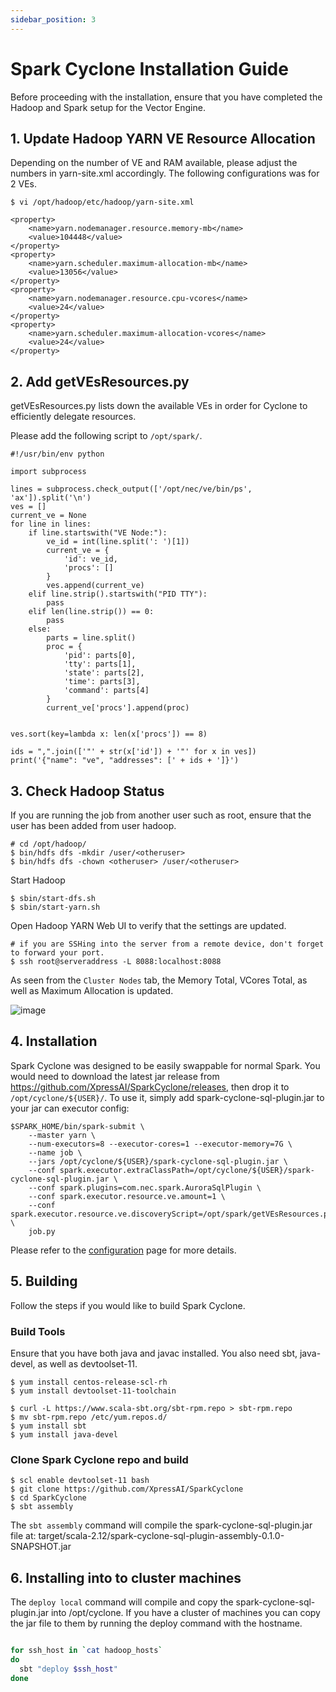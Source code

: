 ```yaml
---
sidebar_position: 3
---
```

# Spark Cyclone Installation Guide


Before proceeding with the installation, ensure that you have completed the Hadoop and Spark setup for the Vector Engine.

## 1. Update Hadoop YARN VE Resource Allocation

Depending on the number of VE and RAM available, please adjust the numbers in yarn-site.xml accordingly. The following configurations was for 2 VEs.

	$ vi /opt/hadoop/etc/hadoop/yarn-site.xml

	<property>
        <name>yarn.nodemanager.resource.memory-mb</name>
        <value>104448</value>
    </property> 
    <property>
        <name>yarn.scheduler.maximum-allocation-mb</name>
        <value>13056</value>
    </property>
    <property>
        <name>yarn.nodemanager.resource.cpu-vcores</name>
        <value>24</value>
    </property>
    <property>
        <name>yarn.scheduler.maximum-allocation-vcores</name>
        <value>24</value>
    </property>

## 2. Add getVEsResources.py

getVEsResources.py lists down the available VEs in order for Cyclone to efficiently delegate resources.

Please add the following script to `/opt/spark/`.


```
#!/usr/bin/env python

import subprocess

lines = subprocess.check_output(['/opt/nec/ve/bin/ps', 'ax']).split('\n')
ves = []
current_ve = None
for line in lines:
    if line.startswith("VE Node:"):
        ve_id = int(line.split(': ')[1])
        current_ve = {
            'id': ve_id,
            'procs': []
        }
        ves.append(current_ve)
    elif line.strip().startswith("PID TTY"):
        pass
    elif len(line.strip()) == 0:
        pass
    else:
        parts = line.split()
        proc = {
            'pid': parts[0],
            'tty': parts[1],
            'state': parts[2],
            'time': parts[3],
            'command': parts[4]
        }
        current_ve['procs'].append(proc)


ves.sort(key=lambda x: len(x['procs']) == 8)

ids = ",".join(['"' + str(x['id']) + '"' for x in ves])
print('{"name": "ve", "addresses": [' + ids + ']}')
```

## 3. Check Hadoop Status

If you are running the job from another user such as root, ensure that the user has been added from user hadoop.

    # cd /opt/hadoop/
	$ bin/hdfs dfs -mkdir /user/<otheruser>
	$ bin/hdfs dfs -chown <otheruser> /user/<otheruser>

Start Hadoop

    $ sbin/start-dfs.sh
    $ sbin/start-yarn.sh

Open Hadoop YARN Web UI to verify that the settings are updated. 

    # if you are SSHing into the server from a remote device, don't forget to forward your port.
    $ ssh root@serveraddress -L 8088:localhost:8088 

As seen from the ```Cluster Nodes``` tab, the Memory Total, VCores Total, as well as Maximum Allocation is updated.

![image](https://user-images.githubusercontent.com/68586800/137414646-4ce66a4e-2f4f-4817-a5a1-686ab349a2a3.png)


## 4. Installation

Spark Cyclone was designed to be easily swappable for normal Spark. You would need to download the latest jar release from https://github.com/XpressAI/SparkCyclone/releases, then drop it to `/opt/cyclone/${USER}/`.
To use it, simply add spark-cyclone-sql-plugin.jar to your jar can executor config: 
```
$SPARK_HOME/bin/spark-submit \
    --master yarn \
    --num-executors=8 --executor-cores=1 --executor-memory=7G \
    --name job \
    --jars /opt/cyclone/${USER}/spark-cyclone-sql-plugin.jar \
    --conf spark.executor.extraClassPath=/opt/cyclone/${USER}/spark-cyclone-sql-plugin.jar \
    --conf spark.plugins=com.nec.spark.AuroraSqlPlugin \
    --conf spark.executor.resource.ve.amount=1 \
    --conf spark.executor.resource.ve.discoveryScript=/opt/spark/getVEsResources.py \
    job.py
```
Please refer to the [configuration](https://www.sparkcyclone.io/docs/configuration/spark-cyclone-configuration) page for more details.


## 5. Building
Follow the steps if you would like to build Spark Cyclone.

### Build Tools

Ensure that you have both java and javac installed. You also need sbt, java-devel, as well as devtoolset-11.

	$ yum install centos-release-scl-rh    	
	$ yum install devtoolset-11-toolchain
	
	$ curl -L https://www.scala-sbt.org/sbt-rpm.repo > sbt-rpm.repo
	$ mv sbt-rpm.repo /etc/yum.repos.d/
	$ yum install sbt
	$ yum install java-devel
    

### Clone Spark Cyclone repo and build

	$ scl enable devtoolset-11 bash
	$ git clone https://github.com/XpressAI/SparkCyclone
	$ cd SparkCyclone
	$ sbt assembly

The `sbt assembly` command will compile the spark-cyclone-sql-plugin.jar file at:
    target/scala-2.12/spark-cyclone-sql-plugin-assembly-0.1.0-SNAPSHOT.jar

## 6. Installing into to cluster machines

The `deploy local` command will compile and copy the spark-cyclone-sql-plugin.jar into /opt/cyclone.  If you have a 
cluster of machines you can copy the jar file to them by running the deploy command with the hostname.

```bash

for ssh_host in `cat hadoop_hosts`
do
  sbt "deploy $ssh_host"
done
```

